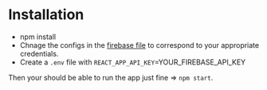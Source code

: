 
# Installation
- npm install
- Chnage the configs in the [firebase file](https://github.com/hasan-sh/poetry/blob/master/src/firebase.ts#L6-L13) to correspond to your appropriate credentials.
- Create a `.env` file with `REACT_APP_API_KEY`=YOUR_FIREBASE_API_KEY

Then your should be able to run the app just fine => `npm start`.
